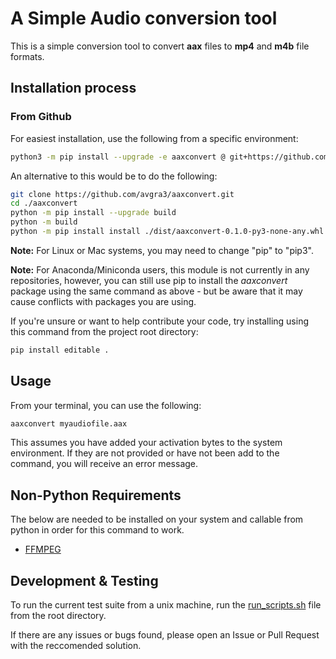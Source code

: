 # A Simple Audio conversion tool

This is a simple conversion tool to convert __aax__ files to __mp4__ and __m4b__ file formats.

## Installation process

### From Github

For easiest installation, use the following from a specific environment:

```bash
python3 -m pip install --upgrade -e aaxconvert @ git+https://github.com/avgra3/aaxconvert.git@main
```

An alternative to this would be to do the following:

```bash
git clone https://github.com/avgra3/aaxconvert.git
cd ./aaxconvert
python -m pip install --upgrade build
python -m build
python -m pip install install ./dist/aaxconvert-0.1.0-py3-none-any.whl
```

**Note:** For Linux or Mac systems, you may need to change "pip" to "pip3".

**Note:** For Anaconda/Miniconda users, this module is not currently in any repositories, however, you can still use pip to install the _aaxconvert_ package using the same command as above - but be aware that it may cause conflicts with packages you are using.

If you're unsure or want to help contribute your code, try installing using this command from the project root directory:

```bash
pip install editable .
```

## Usage

From your terminal, you can use the following:

```bash
aaxconvert myaudiofile.aax
```

This assumes you have added your activation bytes to the system environment. If they are not provided or have not been add to the command, you will receive an error message.

## Non-Python Requirements

The below are needed to be installed on your system and callable from python in order for this command to work.

- [FFMPEG](https://www.ffmpeg.org/)

## Development & Testing

To run the current test suite from a unix machine, run the [run_scripts.sh](run_scripts.sh) file from the root directory.

If there are any issues or bugs found, please open an Issue or Pull Request with the reccomended solution.

